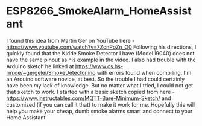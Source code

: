 # ESP8266_SmokeAlarm_HomeAssistant

I found this idea from Martin Ger on YouTube here - https://www.youtube.com/watch?v=7ZcnPoZn_O0
Following his directions, I quickly found that the Kidde Smoke Detector I have (Model i9040) does not have the same pinout as his example in the video.
I also had trouble with the Arduino sketch he linked at https://www.cs.hs-rm.de/~gergelei/SmokeDetector.ino with errors found when compiling. I'm an Arduino software novice, at best. So the trouble I had could certainly have been my lack of knowledge. But no matter what I tried, I could not get that sketch to work.
I started with a basic sketch copied from here - https://www.instructables.com/MQTT-Bare-Minimum-Sketch/   and customized (if you can call it that) to make it work for me.
Hopefully this will help you make your cheap, dumb smoke alarms smart and connect to your Home Assistant
